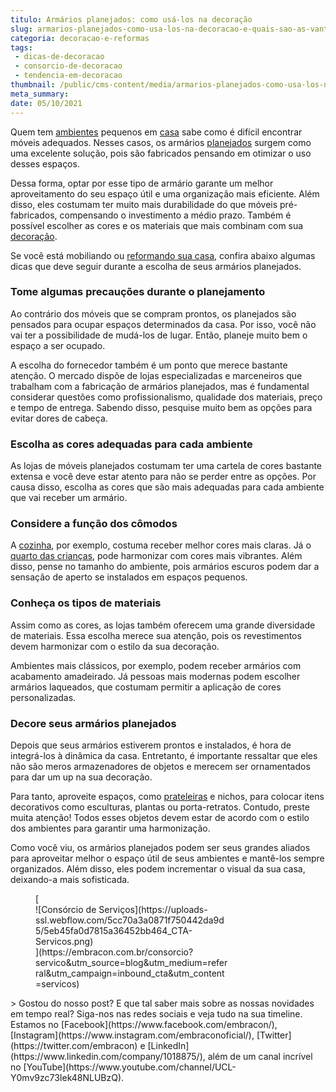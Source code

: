 ```yaml
---
titulo: Armários planejados: como usá-los na decoração
slug: armarios-planejados-como-usa-los-na-decoracao-e-quais-sao-as-vantagens
categoria: decoracao-e-reformas
tags:
 - dicas-de-decoracao
 - consorcio-de-decoracao
 - tendencia-em-decoracao
thumbnail: /public/cms-content/media/armarios-planejados-como-usa-los-na-decoracao-e-quais-sao-as-vantagens.jpeg
meta_summary: 
date: 05/10/2021
---
```

Quem tem [ambientes](https://www.embracon.com.br/blog/confira-5-dicas-para-deixar-qualquer-ambiente-aconchegante) pequenos em [casa](https://www.embracon.com.br/blog/como-juntar-dinheiro-para-reformar-a-casa) sabe como é difícil encontrar móveis adequados. Nesses casos, os armários [planejados](https://www.embracon.com.br/blog/como-ter-uma-cozinha-funcional-em-casa) surgem como uma excelente solução, pois são fabricados pensando em otimizar o uso desses espaços.

Dessa forma, optar por esse tipo de armário garante um melhor aproveitamento do seu espaço útil e uma organização mais eficiente. Além disso, eles costumam ter muito mais durabilidade do que móveis pré-fabricados, compensando o investimento a médio prazo. Também é possível escolher as cores e os materiais que mais combinam com sua [decoração](https://www.embracon.com.br/blog/como-usar-prateleiras-na-decoracao-da-casa).

Se você está mobiliando ou [reformando sua casa](https://www.embracon.com.br/blog/como-juntar-dinheiro-para-reformar-a-casa), confira abaixo algumas dicas que deve seguir durante a escolha de seus armários planejados.

### Tome algumas precauções durante o planejamento

Ao contrário dos móveis que se compram prontos, os planejados são pensados para ocupar espaços determinados da casa. Por isso, você não vai ter a possibilidade de mudá-los de lugar. Então, planeje muito bem o espaço a ser ocupado.

A escolha do fornecedor também é um ponto que merece bastante atenção. O mercado dispõe de lojas especializadas e marceneiros que trabalham com a fabricação de armários planejados, mas é fundamental considerar questões como profissionalismo, qualidade dos materiais, preço e tempo de entrega. Sabendo disso, pesquise muito bem as opções para evitar dores de cabeça.

### Escolha as cores adequadas para cada ambiente

As lojas de móveis planejados costumam ter uma cartela de cores bastante extensa e você deve estar atento para não se perder entre as opções. Por causa disso, escolha as cores que são mais adequadas para cada ambiente que vai receber um armário.

### Considere a função dos cômodos

A [cozinha](https://www.embracon.com.br/blog/3-vantagens-de-ter-uma-casa-com-espaco-gourmet), por exemplo, costuma receber melhor cores mais claras. Já o [quarto das crianças](https://www.embracon.com.br/blog/saiba-o-que-e-tendencia-em-decoracao-de-quarto-de-crianca), pode harmonizar com cores mais vibrantes. Além disso, pense no tamanho do ambiente, pois armários escuros podem dar a sensação de aperto se instalados em espaços pequenos.

### Conheça os tipos de materiais

Assim como as cores, as lojas também oferecem uma grande diversidade de materiais. Essa escolha merece sua atenção, pois os revestimentos devem harmonizar com o estilo da sua decoração.

Ambientes mais clássicos, por exemplo, podem receber armários com acabamento amadeirado. Já pessoas mais modernas podem escolher armários laqueados, que costumam permitir a aplicação de cores personalizadas.

### Decore seus armários planejados

Depois que seus armários estiverem prontos e instalados, é hora de integrá-los à dinâmica da casa. Entretanto, é importante ressaltar que eles não são meros armazenadores de objetos e merecem ser ornamentados para dar um up na sua decoração.

Para tanto, aproveite espaços, como [prateleiras](https://www.embracon.com.br/blog/como-usar-prateleiras-na-decoracao-da-casa) e nichos, para colocar itens decorativos como esculturas, plantas ou porta-retratos. Contudo, preste muita atenção! Todos esses objetos devem estar de acordo com o estilo dos ambientes para garantir uma harmonização.

Como você viu, os armários planejados podem ser seus grandes aliados para aproveitar melhor o espaço útil de seus ambientes e mantê-los sempre organizados. Além disso, eles podem incrementar o visual da sua casa, deixando-a mais sofisticada.

<figure class="w-richtext-figure-type-image w-richtext-align-center" style="max-width:310px">[<div>![Consórcio de Serviços](https://uploads-ssl.webflow.com/5cc70a3a0871f750442da9d5/5eb45fa0d7815a36452bb464_CTA-Servicos.png)</div>](https://embracon.com.br/consorcio?servico&utm_source=blog&utm_medium=referral&utm_campaign=inbound_cta&utm_content=servicos)</figure>> Gostou do nosso post? E que tal saber mais sobre as nossas novidades em tempo real? Siga-nos nas redes sociais e veja tudo na sua timeline. Estamos no [Facebook](https://www.facebook.com/embracon/), [Instagram](https://www.instagram.com/embraconoficial/), [Twitter](https://twitter.com/embracon) e [LinkedIn](https://www.linkedin.com/company/1018875/), além de um canal incrível no [YouTube](https://www.youtube.com/channel/UCL-Y0mv9zc73Iek48NLUBzQ).
